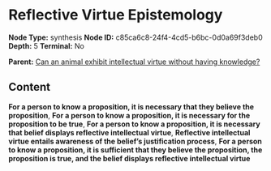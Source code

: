 # Reflective Virtue Epistemology

**Node Type:** synthesis
**Node ID:** c85ca6c8-24f4-4cd5-b6bc-0d0a69f3deb0
**Depth:** 5
**Terminal:** No

**Parent:** [Can an animal exhibit intellectual virtue without having knowledge?](can-an-animal-exhibit-intellectual-virtue-without-having-knowledge-antithesis-647160f8-69b5-4176-80d8-c22294bb20de.md)

## Content

**For a person to know a proposition, it is necessary that they believe the proposition**, **For a person to know a proposition, it is necessary for the proposition to be true**, **For a person to know a proposition, it is necessary that belief displays reflective intellectual virtue**, **Reflective intellectual virtue entails awareness of the belief’s justification process**, **For a person to know a proposition, it is sufficient that they believe the proposition, the proposition is true, and the belief displays reflective intellectual virtue**
